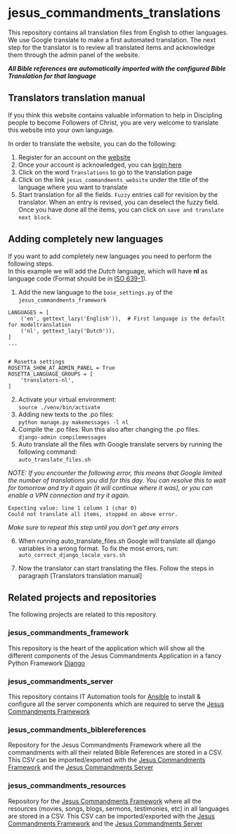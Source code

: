 # jesus_commandments_translations

This repository contains all translation files from English to other languages. We use Google translate to make a first automated translation. The next step for the translator is to review all translated items and acknowledge them through the admin panel of the website. 

_**All Bible references are automatically imported with the configured Bible Translation for that language**_

## Translators translation manual

If you think this website contains valuable information to help in Discipling people to become Followers of Christ, you are very welcome to translate this website into your own language.  

In order to translate the website, you can do the following:

1. Register for an account on the [website](https://www.jesuscommandments.org/account/signup)
2. Once your account is acknowledged, you can [login here](https://www.jesuscommandments.org/account/login/)
3. Click on the word `Translations` to go to the translation page
4. Click on the link `jesus_commandments_website` under the title of the language where you want to translate
5. Start translation for all the fields. `Fuzzy` entries call for revision by the translator. When an entry is revised, you can deselect the fuzzy field. Once you have done all the items, you can click on `save and translate next block`.

## Adding completely new languages

If you want to add completely new languages you need to perform the following steps.  
In this example we will add the _Dutch_ language, which will have **nl** as language code (Format should be in [ISO 639-1](https://en.wikipedia.org/wiki/List_of_ISO_639-1_codes)).

1. Add the new language to the `base_settings.py` of the `jesus_commandments_framework`

```
LANGUAGES = [
    ('en', gettext_lazy('English')),  # First language is the default for modeltranslation
    ('nl', gettext_lazy('Dutch')),
]
...


# Rosetta settings
ROSETTA_SHOW_AT_ADMIN_PANEL = True
ROSETTA_LANGUAGE_GROUPS = [
    'translators-nl',
]
```

2. Activate your virtual environment:  
`source ./venv/bin/activate`
3. Adding new texts to the .po files:  
`python manage.py makemessages -l nl`
4. Compile the .po files. Run this also after changing the .po files.  
`django-admin compilemessages`
5. Auto translate all the files with Google translate servers by running the following command:  
`auto_translate_files.sh`

_NOTE: If you encounter the following error, this means that Google limited the number of translations you did for this day. You can resolve this to wait for tomorrow and try it again (it will continue where it was), or you can enable a VPN connection and try it again._

```
Expecting value: line 1 column 1 (char 0)
Could not translate all items, stopped on above error.
```

*Make sure to repeat this step until you don't get any errors*

6. When running auto_translate_files.sh Google will translate all django variables in a wrong format. To fix the most errors, run:  
`auto_correct_django_locale_vars.sh`

7. Now the translator can start translating the files. Follow the steps in paragraph [Translators translation manual]

## Related projects and repositories

The following projects are related to this repository.

### jesus_commandments_framework

This repository is the heart of the application which will show all the different components of the Jesus Commandments Application in a fancy Python Framework [Django](https://www.djangoproject.com/)

### jesus_commandments_server

This repository contains IT Automation tools for [Ansible](https://docs.ansible.com/ansible/latest/index.html) to install & configure all the server components which are required to serve the [Jesus Commandments Framework](https://github.com/jesuscommandments/jesus_commandments_framework)

### jesus_commandments_biblereferences

Repository for the Jesus Commandments Framework where all the commandments with all their related Bible References are stored in a CSV. This CSV can be imported/exported with the [Jesus Commandments Framework](https://github.com/jesuscommandments/jesus_commandments_framework) and the [Jesus Commandments Server](https://github.com/jesuscommandments/jesus_commandments_server)

### jesus_commandments_resources

Repository for the [Jesus Commandments Framework](https://github.com/jesuscommandments/jesus_commandments_framework) where all the resources (movies, songs, blogs, sermons, testimonies, etc) in all languages are stored in a CSV. This CSV can be imported/exported with the [Jesus Commandments Framework](https://github.com/jesuscommandments/jesus_commandments_framework) and the [Jesus Commandments Server](https://github.com/jesuscommandments/jesus_commandments_server)
